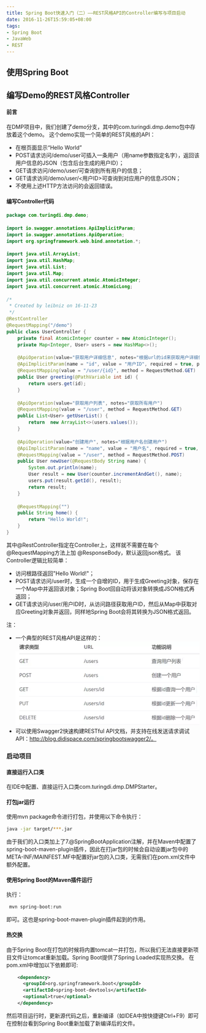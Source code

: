 ```yaml
---
title: Spring Boot快速入门（二）——REST风格API的Controller编写与项目启动
date: 2016-11-26T15:59:05+08:00
tags:
- Spring Boot
- JavaWeb
- REST
---
```


## 使用Spring Boot
##	编写Demo的REST风格Controller
#### 前言
在DMP项目中，我们创建了demo分支，其中的com.turingdi.dmp.demo包中存放着这个demo。
这个demo实现一个简单的REST风格的API：
- 在根页面显示“Hello World”
- POST请求访问/demo/user可插入一条用户（用name参数指定名字），返回该用户信息的JSON（包含后台生成的用户ID）；
- GET请求访问/demo/user/可查询到所有用户的信息；
- GET请求访问/demo/user/<用户ID>可查询到对应用户的信息JSON；
- 不使用上述HTTP方法访问的会返回错误。

#### 编写Controller代码
```java
package com.turingdi.dmp.demo;

import io.swagger.annotations.ApiImplicitParam;
import io.swagger.annotations.ApiOperation;
import org.springframework.web.bind.annotation.*;

import java.util.ArrayList;
import java.util.HashMap;
import java.util.List;
import java.util.Map;
import java.util.concurrent.atomic.AtomicInteger;
import java.util.concurrent.atomic.AtomicLong;

/*
 * Created by leibniz on 16-11-23
 */
@RestController
@RequestMapping("/demo")
public class UserController {
	private final AtomicInteger counter = new AtomicInteger();
	private Map<Integer, User> users = new HashMap<>();

	@ApiOperation(value="获取用户详细信息", notes="根据url的id来获取用户详细信息")
	@ApiImplicitParam(name = "id", value = "用户ID", required = true, paramType="path", dataType = "Integer")
	@RequestMapping(value = "/user/{id}", method = RequestMethod.GET)
	public User greeting(@PathVariable int id) {
		return users.get(id);
	}

	@ApiOperation(value="获取用户列表", notes="获取所有用户")
	@RequestMapping(value = "/user", method = RequestMethod.GET)
	public List<User> getUserList() {
		return  new ArrayList<>(users.values());
	}

	@ApiOperation(value="创建用户", notes="根据用户名创建用户")
	@ApiImplicitParam(name = "name", value = "用户名", required = true, dataType = "String", paramType="body")
	@RequestMapping(value = "/user", method = RequestMethod.POST)
	public User newUser(@RequestBody String name) {
		System.out.println(name);
		User result = new User(counter.incrementAndGet(), name);
		users.put(result.getId(), result);
		return result;
	}

	@RequestMapping("")
	public String home() {
		return "Hello World!";
	}
}
```
其中@RestController指定在Controller上，这样就不需要在每个@RequestMapping方法上加 @ResponseBody，默认返回json格式。
该Controller逻辑比较简单：
- 访问根路径返回"Hello World!"；
- POST请求访问/user时，生成一个自增的ID，用于生成Greeting对象，保存在一个Map中并返回该对象；Spring Boot回自动将该对象转换成JSON格式再返回；
- GET请求访问/user/用户ID时，从访问路径获取用户ID，然后从Map中获取对应Greeting对象并返回，同样地Spring Boot会将其转换为JSON格式返回。

注：
- 一个典型的REST风格API是这样的：  
![](5.png)
- 可以使用Swagger2快速构建RESTful API文档，并支持在线发送请求调试API：http://blog.didispace.com/springbootswagger2/。

### 启动项目
#### 直接运行入口类
在IDE中配置、直接运行入口类com.turingdi.dmp.DMPStarter。

#### 打包jar运行
使用mvn package命令进行打包，并使用以下命令执行：
```bash
java -jar target/***.jar
```
由于我们的入口类加上了7.@SpringBootApplication注解，并在Maven中配置了spring-boot-maven-plugin插件，因此在打jar包的时候会自动设置jar包中的META-INF/MAINFEST.MF中配置好jar包的入口类，无需我们在pom.xml文件中额外配置。

#### 使用Spring Boot的Maven插件运行
执行：
```bash
 mvn spring-boot:run
 ```
即可。这也是spring-boot-maven-plugin插件起到的作用。

#### 热交换
由于Spring Boot在打包的时候将内置tomcat一并打包，所以我们无法直接更新项目文件让tomcat重新加载。Spring Boot提供了Spring Loaded实现热交换。
在pom.xml中增加以下依赖即可:
```xml
	<dependency>
	  <groupId>org.springframework.boot</groupId>
	  <artifactId>spring-boot-devtools</artifactId>
	  <optional>true</optional>
	</dependency>
```
然后项目运行时，更新源代码之后，重新编译（如IDEA中按快捷键Ctrl+F9）即可在控制台看到Spring Boot重新加载了新编译后的文件。
